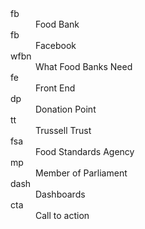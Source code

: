<dl>
  <dt>fb</dt>
  <dd>Food Bank</dd>
  <dt>fb</dt>
  <dd>Facebook</dd>
  <dt>wfbn</dt>
  <dd>What Food Banks Need</dd>
  <dt>fe</dt>
  <dd>Front End</dd>
  <dt>dp</dt>
  <dd>Donation Point</dd>
  <dt>tt</dt>
  <dd>Trussell Trust</dd>
  <dt>fsa</dt>
  <dd>Food Standards Agency</dd>
  <dt>mp</dt>
  <dd>Member of Parliament</dd>
  <dt>dash</dt>
  <dd>Dashboards</dd>
  <dt>cta</dt>
  <dd>Call to action</dd>
</dl>
